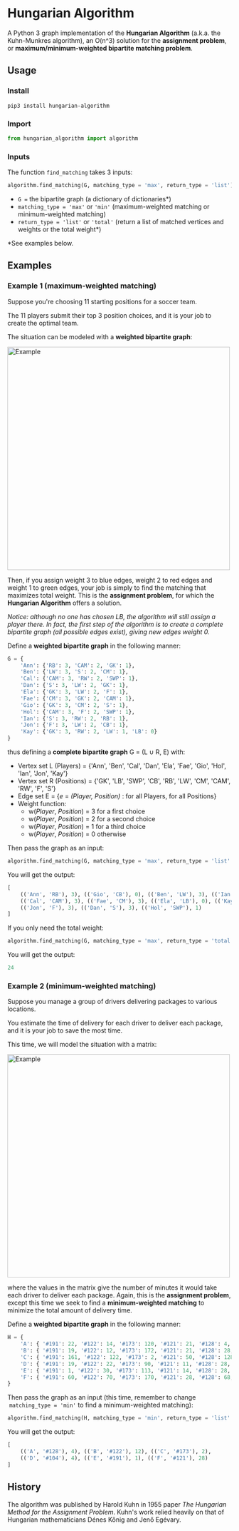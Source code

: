 # Hungarian Algorithm

A Python 3 graph implementation of the **Hungarian Algorithm** (a.k.a. the Kuhn-Munkres algorithm), an O(n^3) solution for the **assignment problem**, or **maximum/minimum-weighted bipartite matching problem**.

## Usage

### Install

```
pip3 install hungarian-algorithm
```

### Import

```python
from hungarian_algorithm import algorithm
```

### Inputs

The function&nbsp;`find_matching` takes 3 inputs:

```python
algorithm.find_matching(G, matching_type = 'max', return_type = 'list')
```

- `G =` the bipartite graph (a dictionary of dictionaries\*)
- `matching_type = 'max'` or `'min'` (maximum-weighted matching or minimum-weighted matching)
- `return_type = 'list'` or `'total'` (return a list of matched vertices and weights or the total weight\*)

\*See examples below.

## Examples

### Example 1 (maximum-weighted matching)

Suppose you're choosing 11 starting positions for a soccer team.

The 11 players submit their top 3 position choices, and it is your job to create the optimal team.

The situation can be modeled with a **weighted bipartite graph**:

<img src="https://github.com/benchaplin/hungarian-algorithm/raw/master/images/soccer_ex.png" alt="Example" width="500"/>

Then, if you assign weight 3 to blue edges, weight 2 to red edges and weight 1 to green edges, your job is simply to find the matching that maximizes total weight. This is the **assignment problem**, for which the **Hungarian Algorithm** offers a solution.

_Notice: although no one has chosen LB, the algorithm will still assign a player there. In fact, the first step of the algorithm is to create a complete bipartite graph (all possible edges exist), giving new edges weight 0._

Define a **weighted bipartite graph** in the following manner:

```python
G = {
	'Ann': {'RB': 3, 'CAM': 2, 'GK': 1},
	'Ben': {'LW': 3, 'S': 2, 'CM': 1},
	'Cal': {'CAM': 3, 'RW': 2, 'SWP': 1},
	'Dan': {'S': 3, 'LW': 2, 'GK': 1},
	'Ela': {'GK': 3, 'LW': 2, 'F': 1},
	'Fae': {'CM': 3, 'GK': 2, 'CAM': 1},
	'Gio': {'GK': 3, 'CM': 2, 'S': 1},
	'Hol': {'CAM': 3, 'F': 2, 'SWP': 1},
	'Ian': {'S': 3, 'RW': 2, 'RB': 1},
	'Jon': {'F': 3, 'LW': 2, 'CB': 1},
	'Kay': {'GK': 3, 'RW': 2, 'LW': 1, 'LB': 0}
}
```

thus defining a **complete bipartite graph** G = (L &#8746; R, E) with:

- Vertex set L (Players) = {'Ann', 'Ben', 'Cal', 'Dan', 'Ela', 'Fae', 'Gio', 'Hol', 'Ian', 'Jon', 'Kay'}
- Vertex set R (Positions) = {'GK', 'LB', 'SWP', 'CB', 'RB', 'LW', 'CM', 'CAM', 'RW', 'F', 'S'}
- Edge set E = {_e_ = _(Player, Position)_ : for all Players, for all Positions}
- Weight function:
  - w(_Player_, _Position_) = 3 for a first choice
  - w(_Player_, _Position_) = 2 for a second choice
  - w(_Player_, _Position_) = 1 for a third choice
  - w(_Player_, _Position_) = 0 otherwise

Then pass the graph as an input:

```python
algorithm.find_matching(G, matching_type = 'max', return_type = 'list' )
```

You will get the output:

```python
[
	(('Ann', 'RB'), 3), (('Gio', 'CB'), 0), (('Ben', 'LW'), 3), (('Ian', 'RW'), 2),
	(('Cal', 'CAM'), 3), (('Fae', 'CM'), 3), (('Ela', 'LB'), 0), (('Kay', 'GK'), 3),
	(('Jon', 'F'), 3), (('Dan', 'S'), 3), (('Hol', 'SWP'), 1)
]
```

If you only need the total weight:

```python
algorithm.find_matching(G, matching_type = 'max', return_type = 'total' )
```

You will get the output:

```python
24
```

### Example 2 (minimum-weighted matching)

Suppose you manage a group of drivers delivering packages to various locations.

You estimate the time of delivery for each driver to deliver each package, and it is your job to save the most time.

This time, we will model the situation with a matrix:

<img src="https://github.com/benchaplin/hungarian-algorithm/raw/master/images/delivery_ex.png" alt="Example" width="500"/>

where the values in the matrix give the number of minutes it would take each driver to deliver each package. Again, this is the **assignment problem**, except this time we seek to find a **minimum-weighted matching** to minimize the total amount of delivery time.

Define a **weighted bipartite graph** in the following manner:

```python
H = {
	'A': { '#191': 22, '#122': 14, '#173': 120, '#121': 21, '#128': 4, '#104': 51 },
	'B': { '#191': 19, '#122': 12, '#173': 172, '#121': 21, '#128': 28, '#104': 43 },
	'C': { '#191': 161, '#122': 122, '#173': 2, '#121': 50, '#128': 128, '#104': 39 },
	'D': { '#191': 19, '#122': 22, '#173': 90, '#121': 11, '#128': 28, '#104': 4 },
	'E': { '#191': 1, '#122': 30, '#173': 113, '#121': 14, '#128': 28, '#104': 86 },
	'F': { '#191': 60, '#122': 70, '#173': 170, '#121': 28, '#128': 68, '#104': 104 },
}
```

Then pass the graph as an input (this time, remember to change &nbsp;`matching_type = 'min'` to find a minimum-weighted matching):

```python
algorithm.find_matching(H, matching_type = 'min', return_type = 'list' )
```

You will get the output:

```python
[
	(('A', '#128'), 4), (('B', '#122'), 12), (('C', '#173'), 2),
	(('D', '#104'), 4), (('E', '#191'), 1), (('F', '#121'), 28)
]
```

## History

The algorithm was published by Harold Kuhn in 1955 paper _The Hungarian Method for the Assignment Problem_. Kuhn's work relied heavily on that of Hungarian mathematicians D&eacute;nes K&#337;nig and Jen&#337; Eg&eacute;vary.
